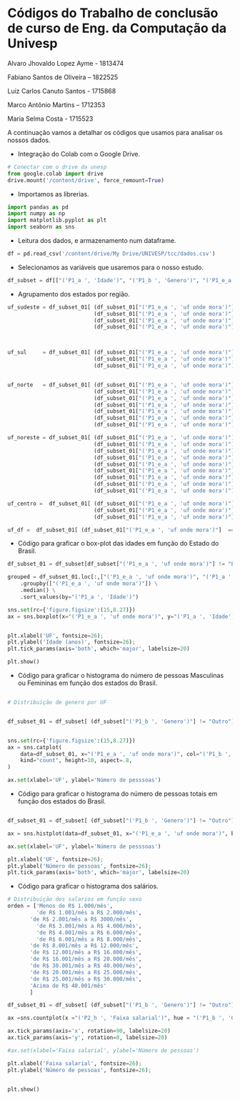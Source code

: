 # Códigos do Trabalho de conclusão de curso de Eng. da Computação da Univesp


Alvaro Jhovaldo Lopez Ayme - 1813474 

Fabiano Santos de Oliveira – 1822525 

Luiz Carlos Canuto Santos - 1715868 

Marco Antônio Martins – 1712353 

Maria Selma Costa - 1715523 




A continuação vamos a detalhar os códigos que usamos para analisar os nossos dados.

* Integração do Colab com o Google Drive.

```python
# Conectar com o drive da unesp
from google.colab import drive
drive.mount('/content/drive', force_remount=True)
```

* Importamos as librerias.

```python
import pandas as pd
import numpy as np
import matplotlib.pyplot as plt
import seaborn as sns
```


* Leitura dos dados, e armazenamento num dataframe.

```python
df = pd.read_csv('/content/drive/My Drive/UNIVESP/tcc/dados.csv')
```


* Selecionamos as variáveis que usaremos para o nosso estudo.

```python
df_subset = df[["('P1_a ', 'Idade')", "('P1_b ', 'Genero')", "('P1_e_a ', 'uf onde mora')", "('P1_h ', 'Nivel de Ensino')", "('P2_a ', 'Qual sua situação atual de trabalho?')", "('P2_f ', 'Cargo Atual')", "('P2_h ', 'Faixa salarial')", "('P2_g ', 'Nivel')"]]
```


* Agrupamento dos estados por região.

```python
uf_sudeste = df_subset_01[ (df_subset_01["('P1_e_a ', 'uf onde mora')"]  == 'SP') | 
                           (df_subset_01["('P1_e_a ', 'uf onde mora')"]  == 'MG') | 
                           (df_subset_01["('P1_e_a ', 'uf onde mora')"]  == 'RJ') | 
                           (df_subset_01["('P1_e_a ', 'uf onde mora')"]  == 'ES') ]



uf_sul     = df_subset_01[ (df_subset_01["('P1_e_a ', 'uf onde mora')"]  == 'RS') | 
                           (df_subset_01["('P1_e_a ', 'uf onde mora')"]  == 'PR') | 
                           (df_subset_01["('P1_e_a ', 'uf onde mora')"]  == 'SC') ]


uf_norte   = df_subset_01[ (df_subset_01["('P1_e_a ', 'uf onde mora')"]  == 'AC') | 
                           (df_subset_01["('P1_e_a ', 'uf onde mora')"]  == 'AM') | 
                           (df_subset_01["('P1_e_a ', 'uf onde mora')"]  == 'RO') |
                           (df_subset_01["('P1_e_a ', 'uf onde mora')"]  == 'PA') |                          
                           (df_subset_01["('P1_e_a ', 'uf onde mora')"]  == 'AP') |
                           (df_subset_01["('P1_e_a ', 'uf onde mora')"]  == 'TO') |
                           (df_subset_01["('P1_e_a ', 'uf onde mora')"]  == 'RR') ]

uf_noreste = df_subset_01[ (df_subset_01["('P1_e_a ', 'uf onde mora')"]  == 'MA') | 
                           (df_subset_01["('P1_e_a ', 'uf onde mora')"]  == 'PI') | 
                           (df_subset_01["('P1_e_a ', 'uf onde mora')"]  == 'BA') |
                           (df_subset_01["('P1_e_a ', 'uf onde mora')"]  == 'CE') |                          
                           (df_subset_01["('P1_e_a ', 'uf onde mora')"]  == 'RN') |
                           (df_subset_01["('P1_e_a ', 'uf onde mora')"]  == 'PB') |
                           (df_subset_01["('P1_e_a ', 'uf onde mora')"]  == 'AL') |
                           (df_subset_01["('P1_e_a ', 'uf onde mora')"]  == 'SE') |
                           (df_subset_01["('P1_e_a ', 'uf onde mora')"]  == 'PE') ]

uf_centro =  df_subset_01[ (df_subset_01["('P1_e_a ', 'uf onde mora')"]  == 'MT') | 
                           (df_subset_01["('P1_e_a ', 'uf onde mora')"]  == 'MS') |
                           (df_subset_01["('P1_e_a ', 'uf onde mora')"]  == 'GO') ]

uf_df =  df_subset_01[ (df_subset_01["('P1_e_a ', 'uf onde mora')"]  == 'DF') ]
```


* Código para graficar o box-plot das idades em função do Estado do Brasil.

```python
df_subset_01 = df_subset[df_subset["('P1_e_a ', 'uf onde mora')"] != "Exterior"]

grouped = df_subset_01.loc[:,["('P1_e_a ', 'uf onde mora')", "('P1_a ', 'Idade')"]] \
    .groupby(["('P1_e_a ', 'uf onde mora')"]) \
    .median() \
    .sort_values(by="('P1_a ', 'Idade')")

sns.set(rc={'figure.figsize':(15,8.27)})
ax = sns.boxplot(x="('P1_e_a ', 'uf onde mora')", y="('P1_a ', 'Idade')", data=df_subset_01, order = grouped.index, color='#99c2a2')


plt.xlabel('UF', fontsize=26);
plt.ylabel('Idade (anos)', fontsize=26);
plt.tick_params(axis='both', which='major', labelsize=20)

plt.show()
```

* Código para graficar o histograma do número de pessoas Masculinas ou Femininas em função dos estados do Brasil.

```python

# Distribuição de genero por UF


df_subset_01 = df_subset[ (df_subset["('P1_b ', 'Genero')"] != "Outro") & (df_subset["('P1_e_a ', 'uf onde mora')"] != "Exterior")]


sns.set(rc={'figure.figsize':(15,8.27)})
ax = sns.catplot(
    data=df_subset_01, x="('P1_e_a ', 'uf onde mora')", col="('P1_b ', 'Genero')",
    kind="count", height=10, aspect=.8,
)

ax.set(xlabel='UF', ylabel='Número de pesssoas')


```

* Código para graficar o histograma do número de pessoas totais em função dos estados do Brasil.

```python

df_subset_01 = df_subset[ (df_subset["('P1_b ', 'Genero')"] != "Outro") & (df_subset["('P1_e_a ', 'uf onde mora')"] != "Exterior")]

ax = sns.histplot(data=df_subset_01, x="('P1_e_a ', 'uf onde mora')", bins=30)

ax.set(xlabel='UF', ylabel='Número de pesssoas')

plt.xlabel('UF', fontsize=26);
plt.ylabel('Número de pessoas', fontsize=26);
plt.tick_params(axis='both', which='major', labelsize=20)

```

* Código para graficar o histograma dos salários.

```python
# Distribuição dos salarios em função sexo
orden = ['Menos de R$ 1.000/mês', 
         'de R$ 1.001/mês a R$ 2.000/mês', 
       'de R$ 2.001/mês a R$ 3000/mês',
         'de R$ 3.001/mês a R$ 4.000/mês',
         'de R$ 4.001/mês a R$ 6.000/mês', 
         'de R$ 6.001/mês a R$ 8.000/mês',
       'de R$ 8.001/mês a R$ 12.000/mês',
       'de R$ 12.001/mês a R$ 16.000/mês',
       'de R$ 16.001/mês a R$ 20.000/mês', 
       'de R$ 30.001/mês a R$ 40.000/mês',
       'de R$ 20.001/mês a R$ 25.000/mês',
       'de R$ 25.001/mês a R$ 30.000/mês',
       'Acima de R$ 40.001/mês'
       ]

df_subset_01 = df_subset[ (df_subset["('P1_b ', 'Genero')"] != "Outro") & (df_subset["('P1_e_a ', 'uf onde mora')"] != "Exterior")]

ax =sns.countplot(x ="('P2_h ', 'Faixa salarial')", hue = "('P1_b ', 'Genero')", data = df_subset_01, order = orden)

ax.tick_params(axis='x', rotation=90, labelsize=20)
ax.tick_params(axis='y', rotation=0, labelsize=20)

#ax.set(xlabel='Faixa salarial', ylabel='Número de pessoas')

plt.xlabel('Faixa salarial', fontsize=26);
plt.ylabel('Número de pessoas', fontsize=26);


plt.show()
```
